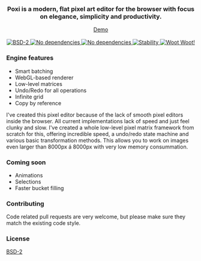 <div align="center">
  <h3>
    Poxi is a modern, flat pixel art editor for the browser with focus on elegance, simplicity and productivity.
  </h3>
</div>

<div align="center">
  <a href="http://maierfelix.github.io/poxi/">Demo</a>
  <br/><br/>
  <a href="https://github.com/maierfelix/poxi/blob/master/LICENSE">
    <img src="https://img.shields.io/badge/BSD2-License-blue.svg?style=flat-square" alt="BSD-2" />
  </a>
  <a href="#">
    <img src="https://img.shields.io/badge/Renderer-WebGL-red.svg?style=flat-square" alt="No dependencies" />
  </a>
  <a href="#">
    <img src="https://img.shields.io/badge/Dependencies-None-green.svg?style=flat-square" alt="No dependencies" />
  </a>
  <a href="https://nodejs.org/api/documentation.html#documentation_stability_index">
    <img src="https://img.shields.io/badge/Stability-experimental-orange.svg?style=flat-square" alt="Stability" />
  </a>
  <a href="#">
    <img src="https://img.shields.io/badge/🦄-Compatible-ff69b4.svg?style=flat-square" alt="Woot Woot!" />
  </a>
</div>

### Engine features
 - Smart batching
 - WebGL-based renderer
 - Low-level matrices
 - Undo/Redo for all operations
 - Infinite grid
 - Copy by reference
 
I've created this pixel editor because of the lack of smooth pixel editors inside the browser. All current implementations lack of speed and just feel clunky and slow. I've created a whole low-level pixel matrix framework from scratch for this, offering incredible speed, a undo/redo state machine and various basic transformation methods. This allows you to work on images even larger than 8000px á 8000px with very low memory consummation.

### Coming soon
 - Animations
 - Selections
 - Faster bucket filling

### Contributing

Code related pull requests are very welcome, but please make sure they match the existing code style.

### License
[BSD-2](https://github.com/maierfelix/poxi/blob/master/LICENSE)
